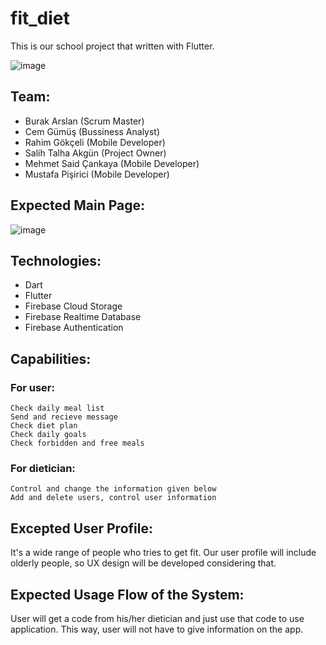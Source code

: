# fit_diet
This is our school project that written with Flutter. 

![image](https://user-images.githubusercontent.com/47334156/142261773-cee6a633-3287-4527-b938-3cc43d30bd4e.png)


## Team:
* Burak Arslan (Scrum Master)
* Cem Gümüş (Bussiness Analyst)
* Rahim Gökçeli (Mobile Developer)
* Salih Talha Akgün (Project Owner)
* Mehmet Said Çankaya (Mobile Developer)
* Mustafa Pişirici (Mobile Developer)

## Expected Main Page:
![image](https://user-images.githubusercontent.com/47334156/139575315-3715f817-9582-449c-8880-cd34abb48dbb.png)

## Technologies:
* Dart
* Flutter
* Firebase Cloud Storage
* Firebase Realtime Database
* Firebase Authentication

## Capabilities:

  ### For user:
    Check daily meal list
    Send and recieve message
    Check diet plan
    Check daily goals
    Check forbidden and free meals

  ### For dietician:
    Control and change the information given below
    Add and delete users, control user information

## Excepted User Profile:
  It's a wide range of people who tries to get fit. Our user profile will include olderly people, so UX design will be developed considering that.

## Expected Usage Flow of the System:
  User will get a code from his/her dietician and just use that code to use application. This way, user will not have to give information on the app.
